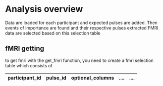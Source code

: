 # Analysis overview

Data are loaded for each participant and expected pulses are added. Then events of importance are found and their respective pulses extracted FMRI data are selected based on this selection table

## fMRI getting
to get fmri with the get_fmri function, you need to create a fmri selection table which consists of 

|participant_id|pulse_id|optional_columns|....|....|
|-------|-------|-------|-----|------|

